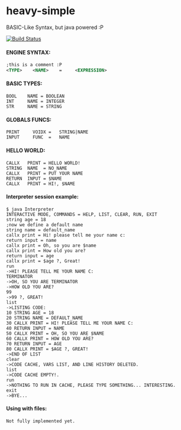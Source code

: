 # heavy-simple
BASIC-Like Syntax, but java powered :P

[![Build Status](https://travis-ci.org/sanguchi/heavy-simple.png?branch=master)](https://travis-ci.org/sanguchi/heavy-simple)

#### ENGINE SYNTAX:
```xml
;this is a comment :P
<TYPE>	  <NAME>	=	  <EXPRESSION>
```

#### BASIC TYPES:
```
BOOL    NAME = BOOLEAN				    
INT     NAME = INTEGER
STR     NAME = STRING
```
#### GLOBALS FUNCS:
```
PRINT	  VOIDX	=	STRING|NAME
INPUT	  FUNC	=	NAME
```
#### HELLO WORLD:
```
CALLX   PRINT = HELLO WORLD!
STRING  NAME  = NO_NAME
CALLX   PRINT = PUT YOUR NAME
RETURN  INPUT = $NAME
CALLX   PRINT = HI!, $NAME
```
#### Interpreter session example:
```
$ java Interpreter 
INTERACTIVE MODE, COMMANDS = HELP, LIST, CLEAR, RUN, EXIT
string age = 18
;now we define a default name
string name = default_name
callx print = Hi! please tell me your name c:
return input = name
callx print = Oh, so you are $name
callx print = How old you are?
return input = age
callx print = $age ?, Great!  
run
->HI! PLEASE TELL ME YOUR NAME C:
TERMINATOR
->OH, SO YOU ARE TERMINATOR
->HOW OLD YOU ARE?
99
->99 ?, GREAT!
list
->LISTING CODE:
10 STRING AGE = 18
20 STRING NAME = DEFAULT_NAME
30 CALLX PRINT = HI! PLEASE TELL ME YOUR NAME C:
40 RETURN INPUT = NAME
50 CALLX PRINT = OH, SO YOU ARE $NAME
60 CALLX PRINT = HOW OLD YOU ARE?
70 RETURN INPUT = AGE
80 CALLX PRINT = $AGE ?, GREAT!
->END OF LIST
clear
->CODE CACHE, VARS LIST, AND LINE HISTORY DELETED.
list
->CODE CACHE EMPTY!.
run 
->NOTHING TO RUN IN CACHE, PLEASE TYPE SOMETHING... INTERESTING.
exit
->BYE...

```
#### Using with files:
```
Not fully implemented yet.
```
